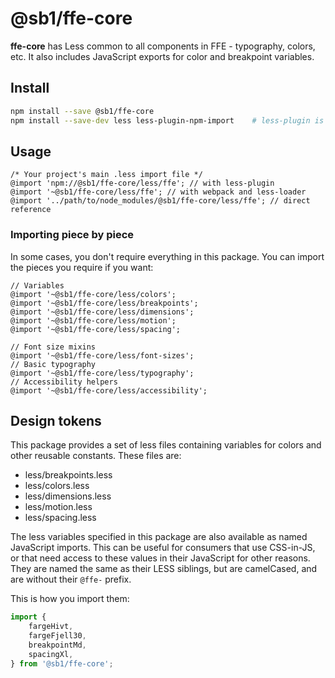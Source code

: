# @sb1/ffe-core

**ffe-core** has Less common to all components in FFE - typography, colors, etc.
It also includes JavaScript exports for color and breakpoint variables.

## Install

```bash
npm install --save @sb1/ffe-core
npm install --save-dev less less-plugin-npm-import    # less-plugin is optional, but can simplify imports
```

## Usage

```less
/* Your project's main .less import file */
@import 'npm://@sb1/ffe-core/less/ffe'; // with less-plugin
@import '~@sb1/ffe-core/less/ffe'; // with webpack and less-loader
@import '../path/to/node_modules/@sb1/ffe-core/less/ffe'; // direct reference
```

### Importing piece by piece

In some cases, you don't require everything in this package. You can import the
pieces you require if you want:

```less
// Variables
@import '~@sb1/ffe-core/less/colors';
@import '~@sb1/ffe-core/less/breakpoints';
@import '~@sb1/ffe-core/less/dimensions';
@import '~@sb1/ffe-core/less/motion';
@import '~@sb1/ffe-core/less/spacing';

// Font size mixins
@import '~@sb1/ffe-core/less/font-sizes';
// Basic typography
@import '~@sb1/ffe-core/less/typography';
// Accessibility helpers
@import '~@sb1/ffe-core/less/accessibility';
```

## Design tokens

This package provides a set of less files containing variables for colors and other reusable constants. These files are:

-   less/breakpoints.less
-   less/colors.less
-   less/dimensions.less
-   less/motion.less
-   less/spacing.less

The less variables specified in this package are also
available as named JavaScript imports. This can be useful for consumers that use
CSS-in-JS, or that need access to these values in their JavaScript for other
reasons. They are named the same as their LESS siblings, but are camelCased, and
are without their `@ffe-` prefix.

This is how you import them:

```js
import {
    fargeHivt,
    fargeFjell30,
    breakpointMd,
    spacingXl,
} from '@sb1/ffe-core';
```
